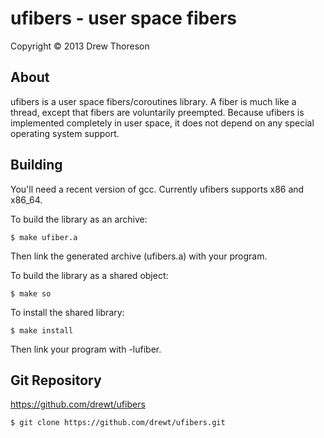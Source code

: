 ufibers - user space fibers
===========================

Copyright © 2013 Drew Thoreson


About
-----

ufibers is a user space fibers/coroutines library.  A fiber is much like a
thread, except that fibers are voluntarily preempted.  Because ufibers is
implemented completely in user space, it does not depend on any special
operating system support.


Building
--------

You'll need a recent version of gcc.  Currently ufibers supports x86 and
x86\_64.

To build the library as an archive:

    $ make ufiber.a

Then link the generated archive (ufibers.a) with your program.

To build the library as a shared object:

    $ make so

To install the shared library:

    $ make install

Then link your program with -lufiber.


Git Repository
--------------

https://github.com/drewt/ufibers

    $ git clone https://github.com/drewt/ufibers.git
